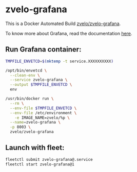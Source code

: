 # zvelo-grafana

This is a Docker Automated Build [zvelo/zvelo-grafana](https://registry.hub.docker.com/u/zvelo/zvelo-grafana/).

To know more about Grafana, read the documentation [here](http://grafana.org/).

## Run Grafana container:

```bash
TMPFILE_ENVETCD=$(mktemp -t service.XXXXXXXXXX)

/opt/bin/envetcd \
  --clean-env \
  --service zvelo-grafana \
  --output $TMPFILE_ENVETCD \
  env

/usr/bin/docker run \
  --rm \
  --env-file $TMPFILE_ENVETCD \
  --env-file /etc/environment \
    -e IMAGE_NAME=zvelo/%p \
  --name=zvelo-grafana \
  -p 8003 \
  zvelo/zvelo-grafana
```

## Launch with fleet:

```bash
fleetctl submit zvelo-grafana@.service
fleetctl start zvelo-grafana@1
```
